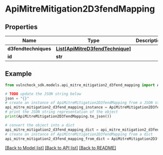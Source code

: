 # ApiMitreMitigation2D3fendMapping


## Properties

Name | Type | Description | Notes
------------ | ------------- | ------------- | -------------
**d3fendtechniques** | [**List[ApiMitreD3fendTechnique]**](ApiMitreD3fendTechnique.md) |  | [optional] 
**id** | **str** |  | [optional] 

## Example

```python
from vulncheck_sdk.models.api_mitre_mitigation2_d3fend_mapping import ApiMitreMitigation2D3fendMapping

# TODO update the JSON string below
json = "{}"
# create an instance of ApiMitreMitigation2D3fendMapping from a JSON string
api_mitre_mitigation2_d3fend_mapping_instance = ApiMitreMitigation2D3fendMapping.from_json(json)
# print the JSON string representation of the object
print(ApiMitreMitigation2D3fendMapping.to_json())

# convert the object into a dict
api_mitre_mitigation2_d3fend_mapping_dict = api_mitre_mitigation2_d3fend_mapping_instance.to_dict()
# create an instance of ApiMitreMitigation2D3fendMapping from a dict
api_mitre_mitigation2_d3fend_mapping_from_dict = ApiMitreMitigation2D3fendMapping.from_dict(api_mitre_mitigation2_d3fend_mapping_dict)
```
[[Back to Model list]](../README.md#documentation-for-models) [[Back to API list]](../README.md#documentation-for-api-endpoints) [[Back to README]](../README.md)


